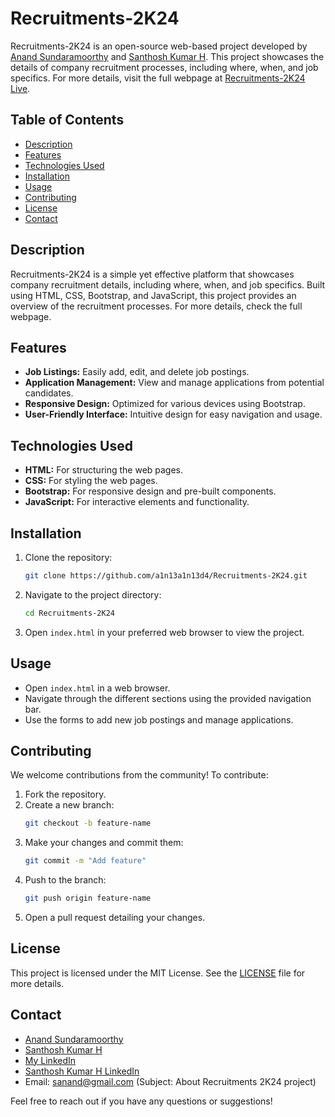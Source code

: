 # Recruitments-2K24

Recruitments-2K24 is an open-source web-based project developed by [Anand Sundaramoorthy](https://github.com/a1n13a1n13d4) and [Santhosh Kumar H](https://github.com/aspersanthosh29). This project showcases the details of company recruitment processes, including where, when, and job specifics. For more details, visit the full webpage at [Recruitments-2K24 Live](https://recruitments-2k24.vercel.app/).

## Table of Contents
- [Description](#description)
- [Features](#features)
- [Technologies Used](#technologies-used)
- [Installation](#installation)
- [Usage](#usage)
- [Contributing](#contributing)
- [License](#license)
- [Contact](#contact)

## Description
Recruitments-2K24 is a simple yet effective platform that showcases company recruitment details, including where, when, and job specifics. Built using HTML, CSS, Bootstrap, and JavaScript, this project provides an overview of the recruitment processes. For more details, check the full webpage.

## Features
- **Job Listings:** Easily add, edit, and delete job postings.
- **Application Management:** View and manage applications from potential candidates.
- **Responsive Design:** Optimized for various devices using Bootstrap.
- **User-Friendly Interface:** Intuitive design for easy navigation and usage.

## Technologies Used
- **HTML:** For structuring the web pages.
- **CSS:** For styling the web pages.
- **Bootstrap:** For responsive design and pre-built components.
- **JavaScript:** For interactive elements and functionality.

## Installation
1. Clone the repository:
   ```bash
   git clone https://github.com/a1n13a1n13d4/Recruitments-2K24.git
   ```
2. Navigate to the project directory:
   ```bash
   cd Recruitments-2K24
   ```
3. Open `index.html` in your preferred web browser to view the project.

## Usage
- Open `index.html` in a web browser.
- Navigate through the different sections using the provided navigation bar.
- Use the forms to add new job postings and manage applications.

## Contributing
We welcome contributions from the community! To contribute:
1. Fork the repository.
2. Create a new branch:
   ```bash
   git checkout -b feature-name
   ```
3. Make your changes and commit them:
   ```bash
   git commit -m "Add feature"
   ```
4. Push to the branch:
   ```bash
   git push origin feature-name
   ```
5. Open a pull request detailing your changes.

## License
This project is licensed under the MIT License. See the [LICENSE](LICENSE) file for more details.

## Contact
- [Anand Sundaramoorthy](https://github.com/a1n13a1n13d4)
- [Santhosh Kumar H](https://github.com/aspersanthosh29)
- [My LinkedIn](https://www.linkedin.com/in/anands37/)
- [Santhosh Kumar H LinkedIn](https://www.linkedin.com/in/santhosh-kumar-3a436a244/)
- Email: sanand@gmail.com (Subject: About Recruitments 2K24 project)

Feel free to reach out if you have any questions or suggestions!

